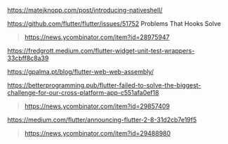 https://matejknopp.com/post/introducing-nativeshell/

https://github.com/flutter/flutter/issues/51752 Problems That Hooks Solve
> https://news.ycombinator.com/item?id=28975947

https://fredgrott.medium.com/flutter-widget-unit-test-wrappers-33cbff8c8a39

https://gpalma.pt/blog/flutter-web-web-assembly/

https://betterprogramming.pub/flutter-failed-to-solve-the-biggest-challenge-for-our-cross-platform-app-c551afa0ef18
> https://news.ycombinator.com/item?id=29857409

https://medium.com/flutter/announcing-flutter-2-8-31d2cb7e19f5
> https://news.ycombinator.com/item?id=29488980
 
